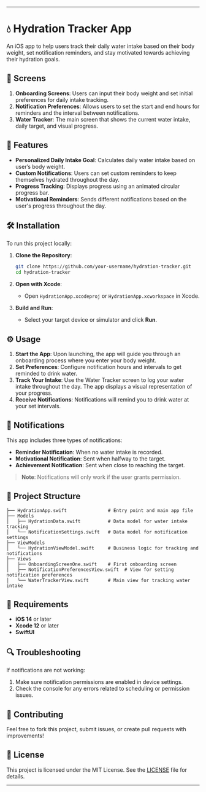 
---

# 💧 Hydration Tracker App

An iOS app to help users track their daily water intake based on their body weight, set notification reminders, and stay motivated towards achieving their hydration goals.

## 📱 Screens

1. **Onboarding Screens**: Users can input their body weight and set initial preferences for daily intake tracking.
2. **Notification Preferences**: Allows users to set the start and end hours for reminders and the interval between notifications.
3. **Water Tracker**: The main screen that shows the current water intake, daily target, and visual progress.

## 🚀 Features

- **Personalized Daily Intake Goal**: Calculates daily water intake based on user’s body weight.
- **Custom Notifications**: Users can set custom reminders to keep themselves hydrated throughout the day.
- **Progress Tracking**: Displays progress using an animated circular progress bar.
- **Motivational Reminders**: Sends different notifications based on the user's progress throughout the day.

## 🛠️ Installation

To run this project locally:

1. **Clone the Repository**:
   ```bash
   git clone https://github.com/your-username/hydration-tracker.git
   cd hydration-tracker
   ```

2. **Open with Xcode**:
   - Open `HydrationApp.xcodeproj` or `HydrationApp.xcworkspace` in Xcode.
   
3. **Build and Run**:
   - Select your target device or simulator and click **Run**.

## ⚙️ Usage

1. **Start the App**: Upon launching, the app will guide you through an onboarding process where you enter your body weight.
2. **Set Preferences**: Configure notification hours and intervals to get reminded to drink water.
3. **Track Your Intake**: Use the Water Tracker screen to log your water intake throughout the day. The app displays a visual representation of your progress.
4. **Receive Notifications**: Notifications will remind you to drink water at your set intervals.

## 🔔 Notifications

This app includes three types of notifications:
- **Reminder Notification**: When no water intake is recorded.
- **Motivational Notification**: Sent when halfway to the target.
- **Achievement Notification**: Sent when close to reaching the target.

> **Note**: Notifications will only work if the user grants permission.

## 📂 Project Structure

```
├── HydrationApp.swift               # Entry point and main app file
├── Models
│   ├── HydrationData.swift          # Data model for water intake tracking
│   └── NotificationSettings.swift   # Data model for notification settings
├── ViewModels
│   └── HydrationViewModel.swift     # Business logic for tracking and notifications
├── Views
│   ├── OnboardingScreenOne.swift    # First onboarding screen
│   ├── NotificationPreferencesView.swift  # View for setting notification preferences
│   └── WaterTrackerView.swift       # Main view for tracking water intake
```

## 🧩 Requirements

- **iOS 14** or later
- **Xcode 12** or later
- **SwiftUI**

## 🔍 Troubleshooting

If notifications are not working:
1. Make sure notification permissions are enabled in device settings.
2. Check the console for any errors related to scheduling or permission issues.

## 🤝 Contributing

Feel free to fork this project, submit issues, or create pull requests with improvements!

## 📜 License

This project is licensed under the MIT License. See the [LICENSE](LICENSE) file for details.

---

